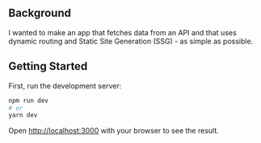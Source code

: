 ## Background
I wanted to make an app that fetches data from an API and that uses dynamic routing and Static Site Generation (SSG) - as simple as possible.

## Getting Started

First, run the development server:

```bash
npm run dev
# or
yarn dev
```

Open [http://localhost:3000](http://localhost:3000) with your browser to see the result.


